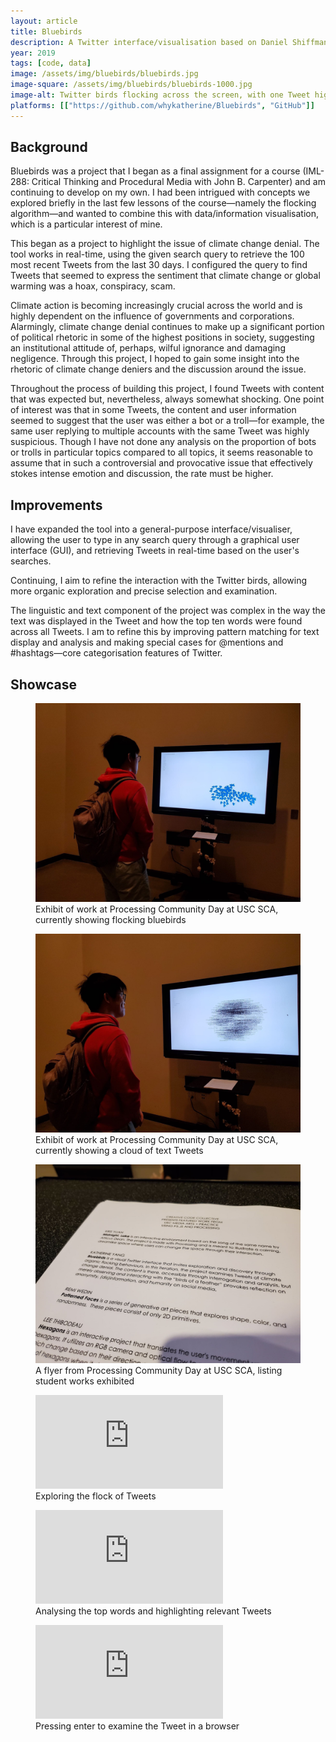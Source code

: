 ```yaml
---
layout: article
title: Bluebirds
description: A Twitter interface/visualisation based on Daniel Shiffman's flocking algorithm.
year: 2019
tags: [code, data]
image: /assets/img/bluebirds/bluebirds.jpg
image-square: /assets/img/bluebirds/bluebirds-1000.jpg
image-alt: Twitter birds flocking across the screen, with one Tweet highlighted and showing text
platforms: [["https://github.com/whykatherine/Bluebirds", "GitHub"]]
---
```


## Background

Bluebirds was a project that I began as a final assignment for a course (<abbr>IML-288</abbr>: Critical Thinking and Procedural Media with John B. Carpenter) and am continuing to develop on my own. I had been intrigued with concepts we explored briefly in the last few lessons of the course&mdash;namely the flocking algorithm&mdash;and wanted to combine this with data/information visualisation, which is a particular interest of mine.

This began as a project to highlight the issue of climate change denial. The tool works in real-time, using the given search query to retrieve the 100 most recent Tweets from the last 30 days. I configured the query to find Tweets that seemed to express the sentiment that climate change or global warming was a hoax, conspiracy, scam.

Climate action is becoming increasingly crucial across the world and is highly dependent on the influence of governments and corporations. Alarmingly, climate change denial continues to make up a significant portion of political rhetoric in some of the highest positions in society, suggesting an institutional attitude of, perhaps, wilful ignorance and damaging negligence. Through this project, I hoped to gain some insight into the rhetoric of climate change deniers and the discussion around the issue. 

Throughout the process of building this project, I found Tweets with content that was expected but, nevertheless, always somewhat shocking. One point of interest was that in some Tweets, the content and user information seemed to suggest that the user was either a bot or a troll&mdash;for example, the same user replying to multiple accounts with the same Tweet was highly suspicious. Though I have not done any analysis on the proportion of bots or trolls in particular topics compared to all topics, it seems reasonable to assume that in such a controversial and provocative issue that effectively stokes intense emotion and discussion, the rate must be higher.

## Improvements

I have expanded the tool into a general-purpose interface/visualiser, allowing the user to type in any search query through a graphical user interface (<abbr>GUI</abbr>), and retrieving Tweets in real-time based on the user's searches.

Continuing, I aim to refine the interaction with the Twitter birds, allowing more organic exploration and precise selection and examination.

The linguistic and text component of the project was complex in the way the text was displayed in the Tweet and how the top ten words were found across all Tweets. I am to refine this by improving pattern matching for text display and analysis and making special cases for @mentions and #hashtags&mdash;core categorisation features of Twitter.

## Showcase

<figure role="group">
    <img src="/assets/img/bluebirds/IMG_4744.jpg" alt="Student standing in front of exhibit of process video, currently showing flocking bluebirds">
    <figcaption>Exhibit of work at Processing Community Day at <abbr>USC</abbr> <abbr>SCA</abbr>, currently showing flocking bluebirds</figcaption>
</figure>

<figure role="group">
    <img src="/assets/img/bluebirds/IMG_4747.jpg" alt="Student standing in front of exhibit of process video, currently showing a cloud of text Tweets">
    <figcaption>Exhibit of work at Processing Community Day at <abbr>USC</abbr> <abbr>SCA</abbr>, currently showing a cloud of text Tweets</figcaption>
</figure>

<figure role="group">
    <img src="/assets/img/bluebirds/IMG_4748.jpg" alt="Close-up of flyer listing student works exhibited">
    <figcaption>A flyer from Processing Community Day at <abbr>USC</abbr> <abbr>SCA</abbr>, listing student works exhibited</figcaption>
</figure>

<figure role="group">
    <div><iframe src="https://player.vimeo.com/video/333697074?byline=0&portrait=0" frameborder="0" allow="autoplay; fullscreen" allowfullscreen></iframe></div><script src="https://player.vimeo.com/api/player.js"></script>
    <figcaption>Exploring the flock of Tweets</figcaption>
</figure>

<figure role="group">
    <div><iframe src="https://player.vimeo.com/video/333697357?byline=0&portrait=0" frameborder="0" allow="autoplay; fullscreen" allowfullscreen></iframe></div><script src="https://player.vimeo.com/api/player.js"></script>
    <figcaption>Analysing the top words and highlighting relevant Tweets</figcaption>
</figure>

<figure role="group">
    <div><iframe src="https://player.vimeo.com/video/333697397?byline=0&portrait=0" frameborder="0" allow="autoplay; fullscreen" allowfullscreen></iframe></div><script src="https://player.vimeo.com/api/player.js"></script>
    <figcaption>Pressing enter to examine the Tweet in a browser</figcaption>
</figure>